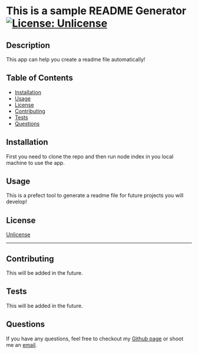 # This is a sample README Generator [![License: Unlicense](https://img.shields.io/badge/license-Unlicense-blue.svg)](http://unlicense.org/)

## Description

This app can help you create a readme file automatically! 


## Table of Contents

* [Installation](#installation)
* [Usage](#usage)
* [License](#license)
* [Contributing](#contributing)
* [Tests](#tests)
* [Questions](#questions)

## Installation

First you need to clone the repo and then run node index in you local machine to use the app.


## Usage 

This is a prefect tool to generate a readme file for future projects you will develop!

## License

[Unlicense](http://unlicense.org/)

---
## Contributing

This will be added in the future.

## Tests

This will be added in the future.

## Questions
If you have any questions, feel free to checkout my [Github page](https://github.com/gallolopez1) or shoot me an [email](mailto:gallolopez1@hotmail.com).
